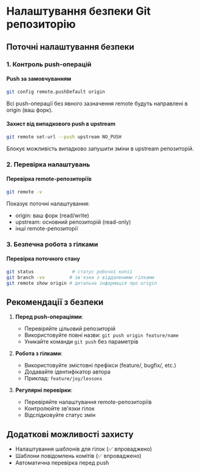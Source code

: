 # Налаштування безпеки Git репозиторію

## Поточні налаштування безпеки

### 1. Контроль push-операцій

#### Push за замовчуванням
```bash
git config remote.pushDefault origin
```
Всі push-операції без явного зазначення remote будуть направлені в origin (ваш форк).

#### Захист від випадкового push в upstream
```bash
git remote set-url --push upstream NO_PUSH
```
Блокує можливість випадково запушити зміни в upstream репозиторій.

### 2. Перевірка налаштувань

#### Перевірка remote-репозиторіїв
```bash
git remote -v
```
Показує поточні налаштування:
- origin: ваш форк (read/write)
- upstream: основний репозиторій (read-only)
- інші remote-репозиторії

### 3. Безпечна робота з гілками

#### Перевірка поточного стану
```bash
git status              # статус робочої копії
git branch -vv         # зв'язки з віддаленими гілками
git remote show origin # детальна інформація про origin
```

## Рекомендації з безпеки

1. **Перед push-операціями**:
   - Перевіряйте цільовий репозиторій
   - Використовуйте повні назви: `git push origin feature/name`
   - Уникайте команди `git push` без параметрів

2. **Робота з гілками**:
   - Використовуйте змістовні префікси (feature/, bugfix/, etc.)
   - Додавайте ідентифікатор автора
   - Приклад: `feature/joy/lessons`

3. **Регулярні перевірки**:
   - Перевіряйте налаштування remote-репозиторіїв
   - Контролюйте зв'язки гілок
   - Відслідковуйте статус змін

## Додаткові можливості захисту

- Налаштування шаблонів для гілок (✅ впроваджено)
- Шаблони повідомлень комітів (✅ впроваджено)
- Автоматична перевірка перед push
